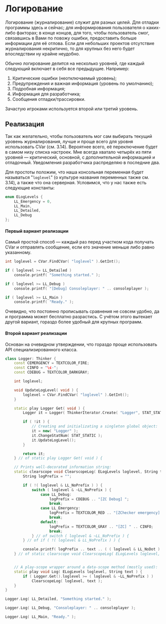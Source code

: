 # Логирование

Логирование (журналирование) служит для разных целей. Для отладки программы здесь и сейчас; для информирования пользователя о каких-либо факторах; в конце концов, для того, чтобы пользователь смог, связавшись в Вами по повожу ошибки, предоставить больше информации для её отлова. Если для небольших проектов отсутствие журналирования некритично, то для крупных без него будет впоследствии ну крайне неудобно.

Обычно логирование делится на несколько уровней, где каждый следующий включает в себя все предыдущие. Например:

1. Критические ошибки (неотключаемый уровень);
2. Предупреждения и важная информация (уровень по умолчанию);
3. Подробная информация;
4. Информация  для разработчика;
5. Сообщения отладки/трассировки.

Зачастую игроками используется второй или третий уровень.

## Реализация

Так как желательно, чтобы пользователь мог сам выбирать текущий уровень журналирования, лучше и проще всего для уровня использовать CVar (см. 3.14). Вероятнее всего, её переключение будет в самом низу списка настроек. Мне всегда хватало четырёх из пяти уровней — критический, основной, с дополнительной информацией и отладочный. Уведомления разработчика распределяю в последние два.

Для простоты положим, что наша консольная переменная будет называться "`loglevel`" (о культуре названия переменных также см. 3.14), а также что она серверная. Условимся, что у нас также есть следующие константы:

```c++
enum ELogLevels {
	LL_Emergency = 0,
	LL_Main,
	LL_Detailed,
	LL_Debug
};
```

#### Первый вариант реализации

Самый простой способ — каждый раз перед участком кода получать CVar и отправлять сообщение, если его значение меньше либо равно указанному.

```c++
int loglevel = CVar.FindCVar( "loglevel" ).GetInt();

if ( loglevel >= LL_Detailed )
	console.printf( "Something started." );

if ( loglevel >= LL_Debug )
	console.printf( "[Debug] Consoleplayer: " .. consoleplayer );

if ( loglevel >= LL_Main )
	console.printf( "Ready." );
```

Очевидно, что постоянно прописывать сравнения не совсем удобно, да и программа может бесплатно разрастись. С учётом этого вытекает другой вариант, гораздо более удобный для крупных программ.

#### Второй вариант реализации

Основан на очевидном утверждении, что гораздо проще использовать API специализированного класса.

```c++
class Logger: Thinker {
	const CEMERGENCY = TEXTCOLOR_FIRE;
	const CINFO = "\c-";
	const CDEBUG = TEXTCOLOR_DARKGRAY;

	int loglevel;

	void UpdateLogLevel( void ) {
		loglevel = CVar.FindCVar( "loglevel" ).GetInt();
	}

	static play Logger Get( void ) {
		Logger it = Logger( ThinkerIterator.Create( "Logger", STAT_STATIC ).Next() );

		if ( !it ) {
			// Creating and initializating a singleton global object:
			it = new( "Logger" );
			it.ChangeStatNum( STAT_STATIC );
			it.UpdateLogLevel();
		}

		return it;
	} // of static play Logger Get( void ) {

	// Prints well-decorated information string:
	static clearscope void ClearscopeLog( ELogLevels loglevel, String text ) {
		String logPrefix = "";

		if ( !( loglevel & LL_NoPrefix ) ) {
			switch ( loglevel & ~LL_NoPrefix ) {
				case LL_Debug:
					logPrefix = CDEBUG .. "[ZC Debug] ";
					break;
				case LL_Emergency:
					logPrefix = TEXTCOLOR_RED .. "[ZChecker emergency] " .. CEMERGENCY;
					break;
				default:
					logPrefix = TEXTCOLOR_GRAY .. "[ZC] " .. CINFO;
					break;
			} // of switch ( loglevel & ~LL_NoPrefix ) {
		} // of if ( !( loglevel & LL_NoPrefix ) ) {

		console.printf( logPrefix .. text .. ( ( loglevel & LL_NoDot ) || ( text.Mid( text.Length() - 1 ) == "." )? "" : "." ) );
	} // of static clearscope void ClearscopeLog( ELogLevels loglevel, String text ) {}


	// A play-scope wrapper around a data-scope method (mostly used):
	static play void Log( ELogLevels loglevel, String text ) {
		if ( Logger.Get().loglevel >= ( loglevel & ~LL_NoPrefix ) )
			ClearscopeLog( loglevel, text );
	}
}

Logger.Log( LL_Detailed, "Something started." );

Logger.Log( LL_Debug, "Consoleplayer: " .. consoleplayer );

Logger.Log( LL_Main, "Ready." );
```
